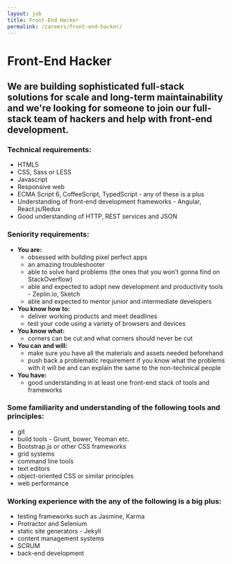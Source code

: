 ```yaml
---
layout: job
title: Front-End Hacker
permalink: /careers/front-end-hacker/
---
```

# Front-End Hacker

## We are building sophisticated full-stack solutions for scale and long-term maintainability and we're looking for someone to join our full-stack team of hackers and help with front-end development.

### Technical requirements:

* HTML5
* CSS, Sass or LESS
* Javascript
* Responsive web
* ECMA Script 6, CoffeeScript, TypedScript - any of these is a plus
* Understanding of front-end development frameworks - Angular, React.js/Redux
* Good understanding of HTTP, REST services and JSON

### Seniority requirements:

* **You are:**
  * obsessed with building pixel perfect apps
  * an amazing troubleshooter
  * able to solve hard problems (the ones that you won’t gonna find on StackOverflow)
  * able and expected to adopt new development and productivity tools - Zeplin.io, Sketch
  * able and expected to mentor junior and intermediate developers
* **You know how to:**
  * deliver working products and meet deadlines
  * test your code using a variety of browsers and devices
* **You know what:**
  * corners can be cut and what corners should never be cut
* **You can and will:**
  * make sure you have all the materials and assets needed beforehand
  * push back a problematic requirement if you know what the problems with it will be and can explain the same to the non-technical people
* **You have:**
  *  good understanding in at least one front-end stack of tools and frameworks

### Some familiarity and understanding of the following tools and principles:

* git
* build tools - Grunt, bower, Yeoman etc.
* Bootstrap.js or other CSS frameworks
* grid systems
* command line tools
* text editors
* object-oriented CSS or similar principles
* web performance

### Working experience with the any of the following is a big plus:

* testing frameworks such as Jasmine, Karma
* Protractor and Selenium
* static site generators - Jekyll
* content management systems
* SCRUM
* back-end development
